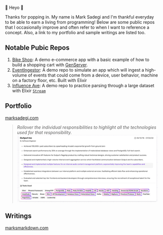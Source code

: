 👋 Heyo 👋

Thanks for popping in. My name is Mark Sadegi and I'm thankful everyday to be able to earn a living from programming! Below are some public repos that I occasionally improve and often refer to when I want to reference a concept. Also, a link to my portfolio and sample writings are listed too. 

## Notable Pubic Repos
1. [Bike Shop](https://github.com/marka2g/bike_shop): A demo e-commerce app with a basic example of how to build a shopping cart with [GenServer](https://hexdocs.pm/elixir/GenServer.html).
2. [EventIngestor](https://github.com/marka2g/event_ingestor): A demo repo to simulate an app which will ingest a high-volume of events that could come from a device, user behavior, machine on a factory floor, etc.  Built with Elixir
3. [Influence Ave](https://github.com/marka2g/influence_avenue): A demo repo to practice parsing through a large dataset with Elixir [`Stream`](https://hexdocs.pm/elixir/Stream.html)
<!-- 4. widgmart -->
<!-- 5. [Citizen Uprise](https://github.com/marka2g/citizen_uprise) -->

## Portfolio 
[marksadegi.com](https://www.marksadegi.com)
>_Rollover the individual responsibilities to highlight all the technologies used for that responsibility._
![highlight tech](highlight_tech.png)

## Writings
[marksmarkdown.com](https://marksmarkdown.com/elevator-pitch.html)
